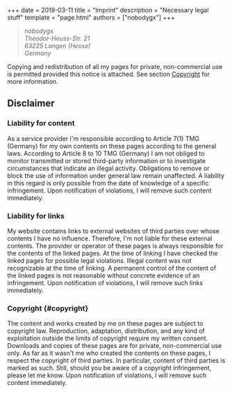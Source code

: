 +++
date = 2019-03-11
title = "Imprint"
description = "Necessary legal stuff"
template = "page.html"
authors = ["nobodygx"]
+++

<!-- Add two spaces after each line to enforce line break -->
> *nobodygx*  
> *Theodor-Heuss-Str. 21*  
> *63225 Langen (Hesse)*  
> *Germany*  

Copying and redistribution of all my pages for private, non-commercial use is permitted provided this notice is attached.
See section [Copyright](#copyright) for more information.

## Disclaimer

### Liability for content
As a service provider I'm responsible according to Article 7(1) TMG (Germany) for my own contents on these pages according to the general laws.
According to Article 8 to 10 TMG (Germany) I am not obliged to monitor transmitted or stored third-party information or to investigate circumstances that indicate an illegal activity.
Obligations to remove or block the use of information under general law remain unaffected.
A liability in this regard is only possible from the date of knowledge of a specific infringement.
Upon notification of violations, I will remove such content immediately.

### Liability for links
My website contains links to external websites of third parties over whose contents I have no influence.
Therefore, I'm not liable for these external contents.
The provider or operator of these pages is always responsible for the contents of the linked pages.
At the time of linking I have checked the linked pages for possible legal violations.
Illegal content was not recognizable at the time of linking.
A permanent control of the content of the linked pages is not reasonable without concrete evidence of an infringement.
Upon notification of violations, I will remove such links immediately.

### Copyright {#copyright}
The content and works created by me on these pages are subject to copyright law.
Reproduction, adaptation, distribution, and any kind of exploitation outside the limits of copyright require my written consent.
Downloads and copies of these pages are for private, non-commercial use only.
As far as it wasn't me who created the contents on these pages, I respect the copyright of third parties.
In particular, content of third parties is marked as such.
Still, should you be aware of a copyright infringement, please let me know.
Upon notification of violations, I will remove such content immediately.
